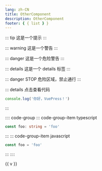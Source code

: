 ```yaml
---
lang: zh-CN
title: OtherComponent
description: OtherComponent
footer: { { list } }
---
```


::: tip
这是一个提示
:::

::: warning
这是一个警告
:::

::: danger
这是一个危险警告
:::

::: details
这是一个 details 标签
:::

::: danger STOP
危险区域，禁止通行
:::

::: details 点击查看代码

```js
console.log('你好，VuePress！')
```

:::

:::: code-group
::: code-group-item typescript

```ts
const foo: string = 'foo'
```

:::
::: code-group-item javascript

```js
const foo = 'foo'
```

:::
::::

<div v-for="v in 30" :key="v">{{ v }}</div>

<script lang="ts" setup>
import { ref } from 'vue'

const list = ref(Date())
</script>
